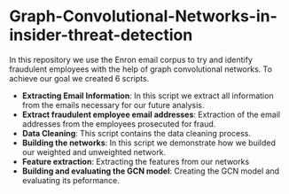 # Graph-Convolutional-Networks-in-insider-threat-detection
In this repository we use the Enron email corpus to try and identify fraudulent employees with the help of graph convolutional networks. To achieve our goal we created 6 scripts.
* **Extracting Email Information**: In this script we extract all information from the emails necessary for our future analysis.
* **Extract fraudulent employee email addresses**: Extraction of the email addresses from the employees prosecuted for fraud.
* **Data Cleaning**: This script contains the data cleaning process.
* **Building the networks**: In this script we demonstrate how we builded our weighted and unweighted network.
* **Feature extraction**: Extracting the features from our networks
* **Building and evaluating the GCN model**: Creating the GCN model and evaluating its peformance.
